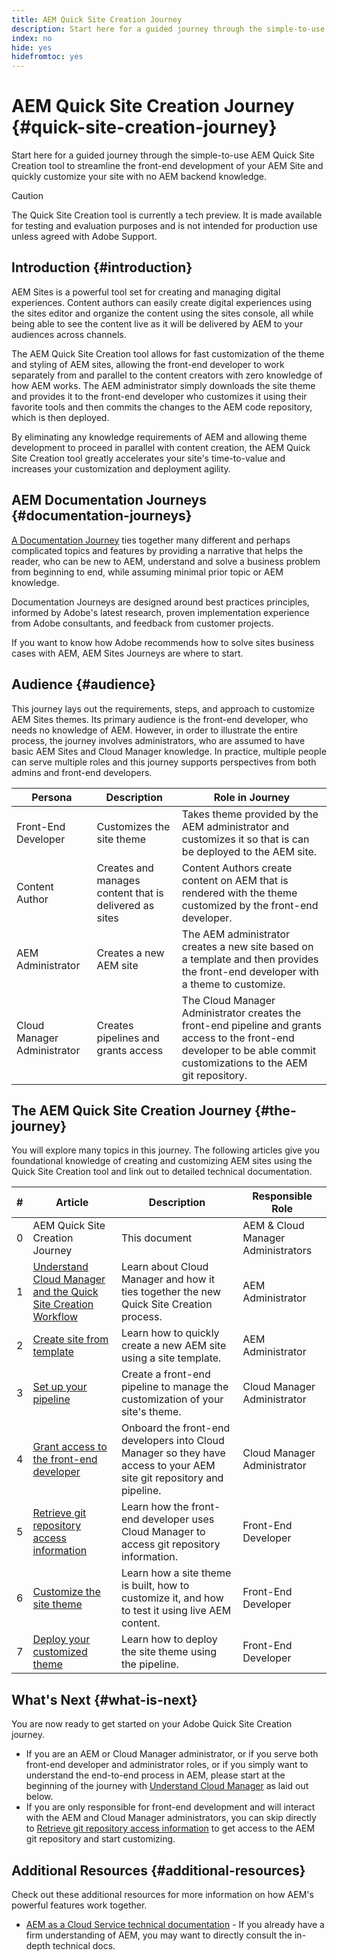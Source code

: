 ```yaml
---
title: AEM Quick Site Creation Journey
description: Start here for a guided journey through the simple-to-use AEM Quick Site Creation tool to streamline the front-end development of your AEM Site and quickly customize your site with no AEM backend knowledge.
index: no
hide: yes
hidefromtoc: yes
---
```


# AEM Quick Site Creation Journey {#quick-site-creation-journey}

Start here for a guided journey through the simple-to-use AEM Quick Site Creation tool to streamline the front-end development of your AEM Site and quickly customize your site with no AEM backend knowledge.

>[!CAUTION]
>
>The Quick Site Creation tool is currently a tech preview. It is made available for testing and evaluation purposes and is not intended for production use unless agreed with Adobe Support.

## Introduction {#introduction}

AEM Sites is a powerful tool set for creating and managing digital experiences. Content authors can easily create digital experiences using the sites editor and organize the content using the sites console, all while being able to see the content live as it will be delivered by AEM to your audiences across channels.

The AEM Quick Site Creation tool allows for fast customization of the theme and styling of AEM sites, allowing the front-end developer to work separately from and parallel to the content creators with zero knowledge of how AEM works. The AEM administrator simply downloads the site theme and provides it to the front-end developer who customizes it using their favorite tools and then commits the changes to the AEM code repository, which is then deployed.

By eliminating any knowledge requirements of AEM and allowing theme development to proceed in parallel with content creation, the AEM Quick Site Creation tool greatly accelerates your site's time-to-value and increases your customization and deployment agility.

## AEM Documentation Journeys {#documentation-journeys}

[A Documentation Journey](/help/journey-documentation/home.md) ties together many different and perhaps complicated topics and features by providing a narrative that helps the reader, who can be new to AEM, understand and solve a business problem from beginning to end, while assuming minimal prior topic or AEM knowledge.

Documentation Journeys are designed around best practices principles, informed by Adobe's latest research, proven implementation experience from Adobe consultants, and feedback from customer projects.

If you want to know how Adobe recommends how to solve sites business cases with AEM, AEM Sites Journeys are where to start.

## Audience {#audience}

This journey lays out the requirements, steps, and approach to customize AEM Sites themes. Its primary audience is the front-end developer, who needs no knowledge of AEM. However, in order to illustrate the entire process, the journey involves administrators, who are assumed to have basic AEM Sites and Cloud Manager knowledge. In practice, multiple people can serve multiple roles and this journey supports perspectives from both admins and front-end developers.

|Persona|Description|Role in Journey|
|---|---|---|
|Front-End Developer|Customizes the site theme|Takes theme provided by the AEM administrator and customizes it so that is can be deployed to the AEM site.|
|Content Author|Creates and manages content that is delivered as sites|Content Authors create content on AEM that is rendered with the theme customized by the front-end developer.|
|AEM Administrator|Creates a new AEM site|The AEM administrator creates a new site based on a template and then provides the front-end developer with a theme to customize.|
|Cloud Manager Administrator|Creates pipelines and grants access|The Cloud Manager Administrator creates the front-end pipeline and grants access to the front-end developer to be able commit customizations to the AEM git repository.

## The AEM Quick Site Creation Journey {#the-journey}

You will explore many topics in this journey. The following articles give you foundational knowledge of creating and customizing AEM sites using the Quick Site Creation tool and link out to detailed technical documentation.

|#|Article|Description|Responsible Role|
|---|---|---|--|
|0|AEM Quick Site Creation Journey|This document|AEM & Cloud Manager Administrators|
|1|[Understand Cloud Manager and the Quick Site Creation Workflow](cloud-manager.md)|Learn about Cloud Manager and how it ties together the new Quick Site Creation process.|AEM Administrator|
|2|[Create site from template](create-site.md)|Learn how to quickly create a new AEM site using a site template.|AEM Administrator|
|3|[Set up your pipeline](pipeline-setup.md)|Create a front-end pipeline to manage the customization of your site's theme.|Cloud Manager Administrator|
|4|[Grant access to the front-end developer](grant-access.md)|Onboard the front-end developers into Cloud Manager so they have access to your AEM site git repository and pipeline.|Cloud Manager Administrator|
|5|[Retrieve git repository access information](retrieve-access.md)|Learn how the front-end developer uses Cloud Manager to access git repository information.|Front-End Developer|
|6|[Customize the site theme](customize-theme.md)|Learn how a site theme is built, how to customize it, and how to test it using live AEM content.|Front-End Developer|
|7|[Deploy your customized theme](deploy-theme.md)|Learn how to deploy the site theme using the pipeline.|Front-End Developer|

## What's Next {#what-is-next}

You are now ready to get started on your Adobe Quick Site Creation journey.

* If you are an AEM or Cloud Manager administrator, or if you serve both front-end developer and administrator roles, or if you simply want to understand the end-to-end process in AEM, please start at the beginning of the journey with [Understand Cloud Manager](cloud-manager.md) as laid out below.
* If you are only responsible for front-end development and will interact with the AEM and Cloud Manager administrators, you can skip directly to [Retrieve git repository access information](retrieve-access.md) to get access to the AEM git repository and start customizing.

## Additional Resources {#additional-resources}

Check out these additional resources for more information on how AEM's powerful features work together.

* [AEM as a Cloud Service technical documentation](https://experienceleague.adobe.com/docs/experience-manager-cloud-service.html) - If you already have a firm understanding of AEM, you may want to directly consult the in-depth technical docs.

